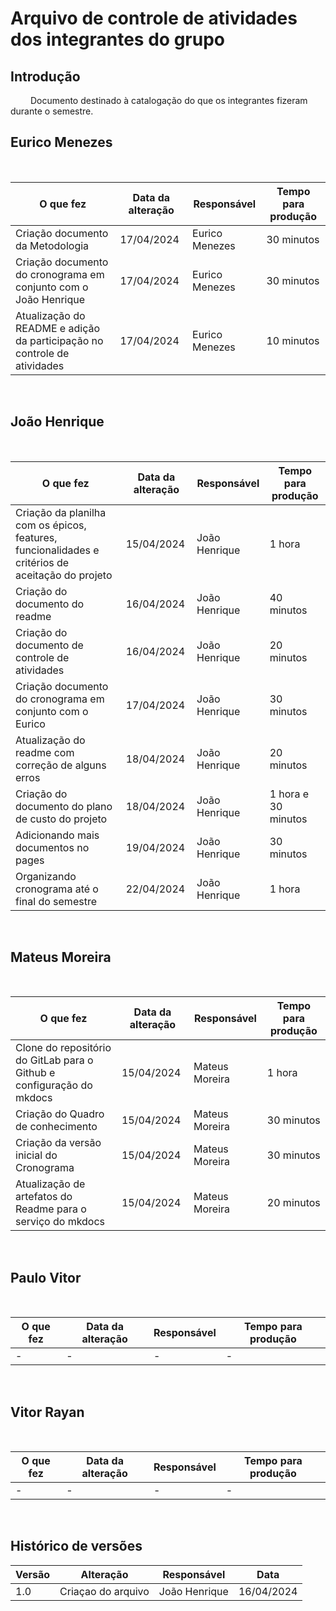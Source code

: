# Arquivo de controle de atividades dos integrantes do grupo

## Introdução

&emsp;&emsp; Documento destinado à catalogação do que os integrantes fizeram durante o semestre.

## Eurico Menezes

<br>

| **O que fez**                                                            | **Data da alteração** | **Responsável** | **Tempo para produção** |
| ------------------------------------------------------------------------ | --------------------- | --------------- | ----------------------- |
| Criação documento da Metodologia                                         | 17/04/2024            | Eurico Menezes  | 30 minutos              |
| Criação documento do cronograma em conjunto com o João Henrique          | 17/04/2024            | Eurico Menezes  | 30 minutos              |
| Atualização do README e adição da participação no controle de atividades | 17/04/2024            | Eurico Menezes  | 10 minutos              |

<br>

## João Henrique

<br>

| **O que fez**                                                                                    | **Data da alteração** | **Responsável** | **Tempo para produção** |
| ------------------------------------------------------------------------------------------------ | --------------------- | --------------- | ----------------------- |
| Criação da planilha com os épicos, features, funcionalidades e critérios de aceitação do projeto | 15/04/2024            | João Henrique   | 1 hora                  |
| Criação do documento do readme                                                                   | 16/04/2024            | João Henrique   | 40 minutos              |
| Criação do documento de controle de atividades                                                   | 16/04/2024            | João Henrique   | 20 minutos              |
| Criação documento do cronograma em conjunto com o Eurico                                         | 17/04/2024            | João Henrique   | 30 minutos              |
| Atualização do readme com correção de alguns erros                                               | 18/04/2024            | João Henrique   | 20 minutos              |
| Criação do documento do plano de custo do projeto                                                | 18/04/2024            | João Henrique   | 1 hora e 30 minutos     |
| Adicionando mais documentos no pages                                                             | 19/04/2024            | João Henrique   | 30 minutos              |
| Organizando cronograma até o final do semestre                                                   | 22/04/2024            | João Henrique   | 1 hora                  |

<br>

## Mateus Moreira

<br>

| **O que fez**                                                         | **Data da alteração** | **Responsável** | **Tempo para produção** |
| --------------------------------------------------------------------- | --------------------- | --------------- | ----------------------- |
| Clone do repositório do GitLab para o Github e configuração do mkdocs | 15/04/2024            | Mateus Moreira  | 1 hora                  |
| Criação do Quadro de conhecimento                                     | 15/04/2024            | Mateus Moreira  | 30 minutos              |
| Criação da versão inicial do Cronograma                               | 15/04/2024            | Mateus Moreira  | 30 minutos              |
| Atualização de artefatos do Readme para o serviço do mkdocs           | 15/04/2024            | Mateus Moreira  | 20 minutos              |

<br>

## Paulo Vitor

<br>

| **O que fez** | **Data da alteração** | **Responsável** | **Tempo para produção** |
| ------------- | --------------------- | --------------- | ----------------------- |
| -             | -                     | -               | -                       |

<br>

## Vitor Rayan

<br>

| **O que fez** | **Data da alteração** | **Responsável** | **Tempo para produção** |
| ------------- | --------------------- | --------------- | ----------------------- |
| -             | -                     | -               | -                       |

<br>

## Histórico de versões

| **Versão** | **Alteração**      | **Responsável** | **Data**   |
| ---------- | ------------------ | --------------- | ---------- |
| 1.0        | Criaçao do arquivo | João Henrique   | 16/04/2024 |
